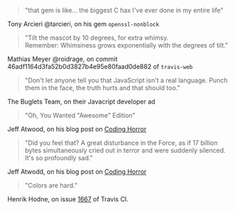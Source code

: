 > "that gem is like... the biggest C hax I've ever done in my entire life"  

Tony Arcieri @tarcieri, on his gem `openssl-nonblock`

> "Tilt the mascot by 10 degrees, for extra whimsy.  
> Remember: Whimsiness grows exponentially with the degrees of tilt."  

Mathias Meyer @roidrage, on commit 46adf1164d3fa52b0d3827b4e95e80faad0de882 of `travis-web`

> "Don't let anyone tell you that JavaScript isn't a real language. Punch them in the face, the truth hurts and that should too."  

The Buglets Team, on their Javacript developer ad

> "Oh, You Wanted "Awesome" Edition"

Jeff Atwood, on his blog post on [Coding Horror](http://www.codinghorror.com/blog/2009/07/oh-you-wanted-awesome-edition.html)

> "Did you feel that? A great disturbance in the Force, as if 17 billion bytes simultaneously cried out in terror and were suddenly silenced. It's so profoundly sad."

Jeff Atwodd, on his blog post on [Coding Horror](http://www.codinghorror.com/blog/2009/07/oh-you-wanted-awesome-edition.html)

> "Colors are hard."

Henrik Hodne, on issue [1667](https://github.com/travis-ci/travis-ci/issues/1667) of Travis CI.
